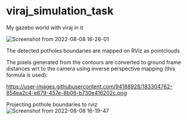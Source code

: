 # viraj_simulation_task
My gazebo world with viraj in it

![Screenshot from 2022-08-08 16-26-01](https://user-images.githubusercontent.com/94305617/183403191-eb2d7998-ff67-49b7-b33c-07e0de0b9ceb.png)

The detected potholes boundaries are mapped on RViz as pointclouds

The pixels generated from the contours are converted to ground frame distances wrt to the camera using inverse perspective mapping (this formula is used):

https://user-images.githubusercontent.com/94188928/183304762-854ea2c4-e679-457e-8b06-b730e416202c.png

Projecting pothole boundaries to rviz
![Screenshot from 2022-08-08 16-19-47](https://user-images.githubusercontent.com/94305617/183403297-652b2104-572a-4f29-9112-85c0d91d755c.png)
